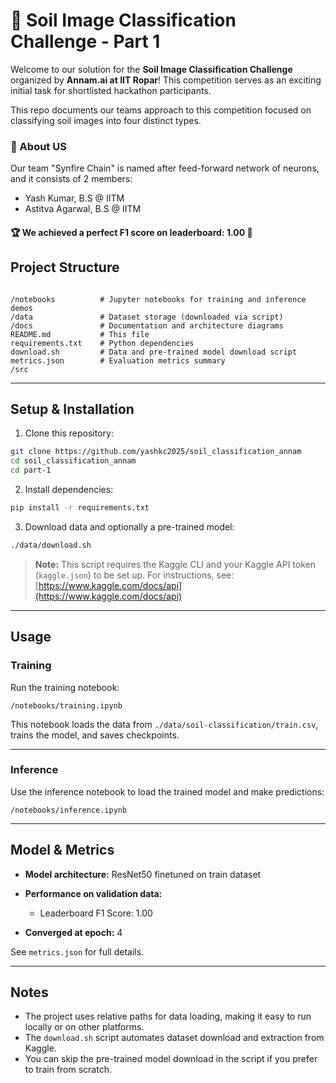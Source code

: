 # 🌱 Soil Image Classification Challenge - Part 1

Welcome to our solution for the **Soil Image Classification Challenge** organized by
**Annam.ai at IIT Ropar**! This competition serves as an exciting initial task for
shortlisted hackathon participants.

This repo documents our teams approach to this competition focused on classifying soil images into four distinct types.

### 👥 About US

Our team "Synfire Chain" is named after feed-forward network of neurons, and it consists of 2 members:

- Yash Kumar, B.S @ IITM
- Astitva Agarwal, B.S @ IITM

#### **🏆 We achieved a perfect F1 score on leaderboard: 1.00 🎯**

## Project Structure

```

/notebooks          # Jupyter notebooks for training and inference demos
/data               # Dataset storage (downloaded via script)
/docs               # Documentation and architecture diagrams
README.md           # This file
requirements.txt    # Python dependencies
download.sh         # Data and pre-trained model download script
metrics.json        # Evaluation metrics summary
/src

```

---

## Setup & Installation

1. Clone this repository:

```bash
git clone https://github.com/yashkc2025/soil_classification_annam
cd soil_classification_annam
cd part-1
```

2. Install dependencies:

```bash
pip install -r requirements.txt
```

3. Download data and optionally a pre-trained model:

```bash
./data/download.sh
```

> **Note:** This script requires the Kaggle CLI and your Kaggle API token (`kaggle.json`) to be set up.
> For instructions, see: [https://www.kaggle.com/docs/api](https://www.kaggle.com/docs/api)

---

## Usage

### Training

Run the training notebook:

```
/notebooks/training.ipynb
```

This notebook loads the data from `./data/soil-classification/train.csv`, trains the model, and saves checkpoints.

---

### Inference

Use the inference notebook to load the trained model and make predictions:

```
/notebooks/inference.ipynb
```

---

## Model & Metrics

- **Model architecture:** ResNet50 finetuned on train dataset
- **Performance on validation data:**

  - Leaderboard F1 Score: 1.00

- **Converged at epoch:** 4

See `metrics.json` for full details.

---

## Notes

- The project uses relative paths for data loading, making it easy to run locally or on other platforms.
- The `download.sh` script automates dataset download and extraction from Kaggle.
- You can skip the pre-trained model download in the script if you prefer to train from scratch.
